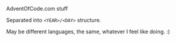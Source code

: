 AdventOfCode.com stuff

Separated into `<YEAR>/<DAY>` structure.

May be different languages, the same, whatever I feel like doing. :)